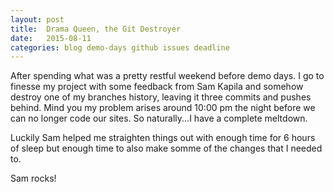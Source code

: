```yaml
---
layout: post
title:  Drama Queen, the Git Destroyer
date:   2015-08-11
categories: blog demo-days github issues deadline
---
```

After spending what was a pretty restful weekend before demo days. I go to finesse my project with some feedback from Sam Kapila and somehow destroy one of my branches history, <!-- more -->leaving it three commits and pushes behind. Mind you my problem arises around 10:00 pm the night before we can no longer code our sites. So naturally...I have a complete meltdown.

Luckily Sam helped me straighten things out with enough time for 6 hours of sleep but enough time to also make somme of the changes that I needed to.


Sam rocks!
